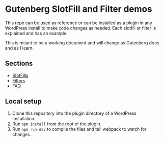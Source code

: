 # Gutenberg SlotFill and Filter demos

This repo can be used as reference or can be installed as a plugin in any WordPress install to make code changes as needed.
Each slotfill or filter is explained and has an example.

This is meant to be a working document and will change as Gutenberg does and as I learn.

## Sections

* [SlotFills](./src/slots)
* [Filters](./src/filters)
* [FAQ]('./)

## Local setup

1. Clone this repository into the plugin directory of a WordPress installation.
2. Run `npm install` from the root of the plugin.
3. Run `npm run dev` to compile the files and tell webpack to watch for changes.
